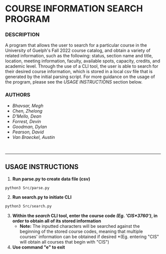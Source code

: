 # **COURSE INFORMATION SEARCH PROGRAM**

### **DESCRIPTION**
A program that allows the user to search for a particular course in the University of Guelph's Fall 2022 course catalog,
and obtain a variety of related information, such as the following: status, section name and title, location, meeting 
information, faculty, available spots, capacity, credits, and academic level. Through the use of a CLI tool,
the user is able to search for their desired course information, which is stored in a local csv file that is generated by 
the initial parsing script. For more guidance on the usage of the program, please see the *USAGE INSTRUCTIONS* section below.

### **AUTHORS**
* *Bhavsar, Megh*
* *Chen, Zhelong*
* *D'Mello, Dean*
* *Forrest, Devin*
* *Goodman, Dylan*
* *Pearson, David*
* *Van Braeckel, Austin*

<br>
<hr>

## **USAGE INSTRUCTIONS**
1. **Run parse.py to create data file (csv)**
```bash
python3 Src/parse.py
```
2. **Run search.py to initiate CLI**
```bash
python3 Src/search.py
```
3. **Within the *search* CLI tool, enter the course code *(Eg. 'CIS\*3760')*, in order to obtain all of its stored information**
    * **Note:** The inputted characters will be searched against the beginning of the stored course codes, meaning that multiple courses' information can be obtained if desired 
        *(Eg. entering "CIS" will obtain all courses that begin with "CIS")
4. **Use command "e" to exit**